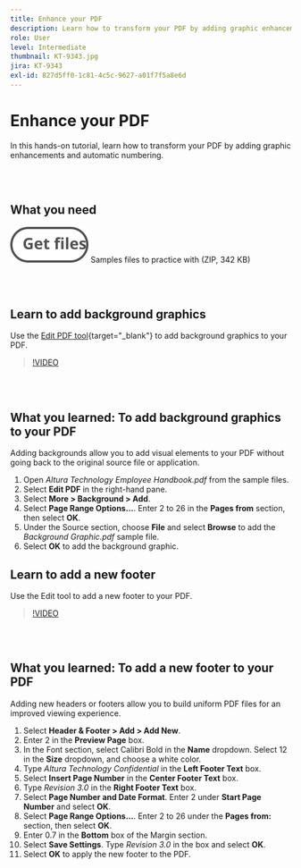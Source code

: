 ```yaml
---
title: Enhance your PDF
description: Learn how to transform your PDF by adding graphic enhancements and automatic numbering
role: User
level: Intermediate
thumbnail: KT-9343.jpg
jira: KT-9343
exl-id: 827d5ff0-1c81-4c5c-9627-a01f7f5a8e6d
---
```

# Enhance your PDF

In this hands-on tutorial, learn how to transform your PDF by adding graphic enhancements and automatic numbering.

<br>&nbsp;

## What you need

[![Get files](../assets/Getfiles.svg)](../assets/Enhance.zip)
Samples files to practice with (ZIP, 342 KB)

<br>&nbsp;

## Learn to add background graphics

Use the [Edit PDF tool](https://www.adobe.com/acrobat/online/pdf-editor.html){target="_blank"} to add background graphics to your PDF.

>[!VIDEO](https://video.tv.adobe.com/v/338746?hidetitle=true)

<br>&nbsp;

## What you learned: To add background graphics to your PDF

Adding backgrounds allow you to add visual elements to your PDF without going back to the original source file or application.

1. Open *Altura Technology Employee Handbook.pdf* from the sample files.
1. Select **Edit PDF** in the right-hand pane. 
1. Select **More > Background > Add**.
1. Select **Page Range Options…**.
    Enter 2 to 26 in the **Pages from** section, then select **OK**.
1. Under the Source section, choose **File** and select **Browse** to add the *Background Graphic.pdf* sample file.
1. Select **OK** to add the background graphic.

## Learn to add a new footer

Use the Edit tool to add a new footer to your PDF.

>[!VIDEO](https://video.tv.adobe.com/v/338745?hidetitle=true)

 <br>&nbsp;

## What you learned: To add a new footer to your PDF

Adding new headers or footers allow you to build uniform PDF files for an improved viewing experience.

1. Select **Header & Footer > Add > Add New**.
1. Enter 2 in the **Preview Page** box.
1. In the Font section, select Calibri Bold in the **Name** dropdown.
    Select 12 in the **Size** dropdown, and choose a white color.
1. Type *Altura Technology Confidential* in the **Left Footer Text** box.
1. Select **Insert Page Number** in the **Center Footer Text** box.
1. Type *Revision 3.0* in the **Right Footer Text** box.
1. Select **Page Number and Date Format**.
    Enter 2 under **Start Page Number** and select **OK**.
1. Select **Page Range Options…**.
    Enter 2 to 26 under the **Pages from:** section, then select **OK**.
1. Enter 0.7 in the **Bottom** box of the Margin section.
1. Select **Save Settings**.
    Type *Revision 3.0* in the box and select **OK**.
1. Select **OK** to apply the new footer to the PDF.
